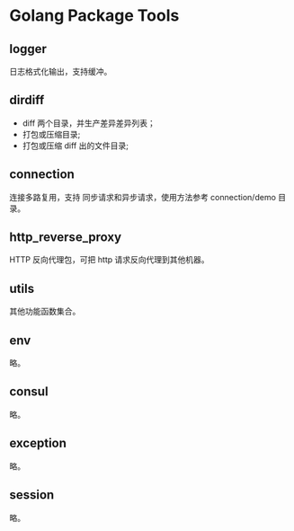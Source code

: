 # Golang Package Tools  

## logger  
日志格式化输出，支持缓冲。

## dirdiff  
* diff 两个目录，并生产差异差异列表；  
* 打包或压缩目录;  
* 打包或压缩 diff 出的文件目录;  

## connection  
连接多路复用，支持 同步请求和异步请求，使用方法参考 connection/demo 目录。  

## http_reverse_proxy  
HTTP 反向代理包，可把 http 请求反向代理到其他机器。

## utils  
其他功能函数集合。  

## env  
略。  

## consul  
略。  

## exception  
略。  

## session  
略。  



